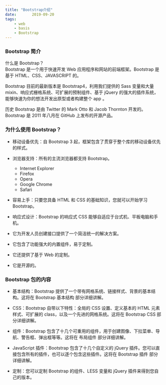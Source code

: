 ```yaml
---
title: "Bootstrap介绍"
date:       2019-09-20
tags:
	- web
	- basis
	- Bootstrap
---
```















### Bootstrap 简介
什么是 Bootstrap？  
Bootstrap 是一个用于快速开发 Web 应用程序和网站的前端框架。Bootstrap 是基于 HTML、CSS、JAVASCRIPT 的。

Bootstrap 目前的最新版本是 Bootstrap4，利用我们提供的 Sass 变量和大量 mixin、响应式栅格系统、可扩展的预制组件、基于 jQuery 的强大的插件系统，能够快速为你的想法开发出原型或者构建整个 app 。

历史
Bootstrap 是由 Twitter 的 Mark Otto 和 Jacob Thornton 开发的。Bootstrap 是 2011 年八月在 GitHub 上发布的开源产品。

### 为什么使用 Bootstrap？
- 移动设备优先：自 Bootstrap 3 起，框架包含了贯穿于整个库的移动设备优先的样式。

- 浏览器支持：所有的主流浏览器都支持 Bootstrap。

    - Internet Explorer  
    - Firefox  
    - Opera  
    - Google Chrome  
    - Safari

- 容易上手：只要您具备 HTML 和 CSS 的基础知识，您就可以开始学习 Bootstrap。

- 响应式设计：Bootstrap 的响应式 CSS 能够自适应于台式机、平板电脑和手机。

- 它为开发人员创建接口提供了一个简洁统一的解决方案。

- 它包含了功能强大的内置组件，易于定制。

- 它还提供了基于 Web 的定制。

- 它是开源的。

### Bootstrap 包的内容
- 基本结构：Bootstrap 提供了一个带有网格系统、链接样式、背景的基本结构。这将在 Bootstrap 基本结构 部分详细讲解。

- CSS：Bootstrap 自带以下特性：全局的 CSS 设置、定义基本的 HTML 元素样式、可扩展的 class，以及一个先进的网格系统。这将在 Bootstrap CSS 部分详细讲解。

- 组件：Bootstrap 包含了十几个可重用的组件，用于创建图像、下拉菜单、导航、警告框、弹出框等等。这将在 布局组件 部分详细讲解。

- JavaScript 插件：Bootstrap 包含了十几个自定义的 jQuery 插件。您可以直接包含所有的插件，也可以逐个包含这些插件。这将在 Bootstrap 插件 部分详细讲解。

- 定制：您可以定制 Bootstrap 的组件、LESS 变量和 jQuery 插件来得到您自己的版本。



